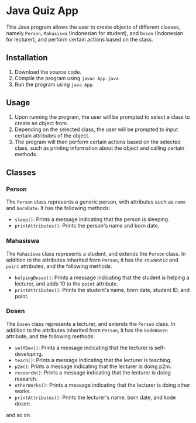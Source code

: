 # Java Quiz App

This Java program allows the user to create objects of different classes, namely `Person`, `Mahasiswa` (Indonesian for student), and `Dosen` (Indonesian for lecturer), and perform certain actions based on the class.

## Installation

1. Download the source code.
2. Compile the program using `javac App.java`.
3. Run the program using `java App`.

## Usage

1. Upon running the program, the user will be prompted to select a class to create an object from.
2. Depending on the selected class, the user will be prompted to input certain attributes of the object.
3. The program will then perform certain actions based on the selected class, such as printing information about the object and calling certain methods.

## Classes

### Person

The `Person` class represents a generic person, with attributes such as `name` and `bornDate`. It has the following methods:

- `sleep()`: Prints a message indicating that the person is sleeping.
- `printAttributes()`: Prints the person's name and born date.

### Mahasiswa

The `Mahasiswa` class represents a student, and extends the `Person` class. In addition to the attributes inherited from `Person`, it has the `studentId` and `point` attributes, and the following methods:

- `helpingDosen()`: Prints a message indicating that the student is helping a lecturer, and adds 10 to the `point` attribute.
- `printAttributes()`: Prints the student's name, born date, student ID, and point.

### Dosen

The `Dosen` class represents a lecturer, and extends the `Person` class. In addition to the attributes inherited from `Person`, it has the `kodeDosen` attribute, and the following methods:

- `selfDev()`: Prints a message indicating that the lecturer is self-developing.
- `teach()`: Prints a message indicating that the lecturer is teaching.
- `p2m()`: Prints a message indicating that the lecturer is doing p2m.
- `research()`: Prints a message indicating that the lecturer is doing research.
- `otherWorks()`: Prints a message indicating that the lecturer is doing other works.
- `printAttributes()`: Prints the lecturer's name, born date, and kode dosen.

and so on
